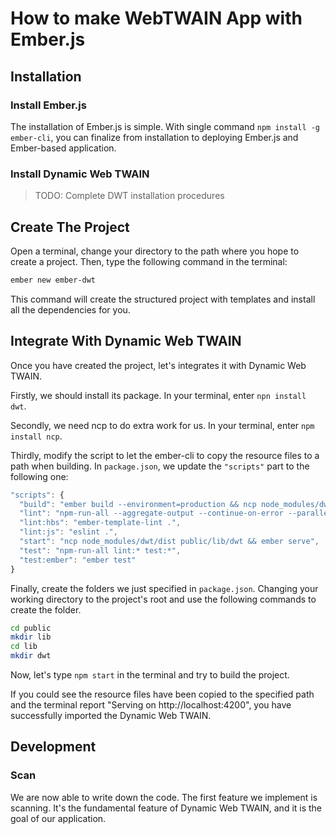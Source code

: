 # How to make WebTWAIN App with Ember.js

## Installation

### Install Ember.js

The installation of Ember.js is simple. With single command `npm install -g ember-cli`, you can finalize from installation to deploying Ember.js and Ember-based application.

### Install Dynamic Web TWAIN

> TODO: Complete DWT installation procedures

## Create The Project

Open a terminal, change your directory to the path where you hope to create a project. Then, type the following command in the terminal:

```bash
ember new ember-dwt
```

This command will create the structured project with templates and install all the dependencies for you.

## Integrate With Dynamic Web TWAIN

Once you have created the project, let's integrates it with Dynamic Web TWAIN. 

Firstly, we should install its package. In your terminal, enter `npn install dwt`.

Secondly, we need ncp to do extra work for us. In your terminal, enter `npm install ncp`.

Thirdly, modify the script to let the ember-cli to copy the resource files to a path when building. In `package.json`, we update the `"scripts"` part to the following one:

```js
"scripts": {
  "build": "ember build --environment=production && ncp node_modules/dwt/dist public/lib/dwt",
  "lint": "npm-run-all --aggregate-output --continue-on-error --parallel lint:*",
  "lint:hbs": "ember-template-lint .",
  "lint:js": "eslint .",
  "start": "ncp node_modules/dwt/dist public/lib/dwt && ember serve",
  "test": "npm-run-all lint:* test:*",
  "test:ember": "ember test"
}
```

Finally, create the folders we just specified in `package.json`. Changing your working directory to the project's root and use the following commands to create the folder.

```bash
cd public
mkdir lib
cd lib
mkdir dwt
```

Now, let's type `npm start` in the terminal and try to build the project.

If you could see the resource files have been copied to the specified path and the terminal report "Serving on http://localhost:4200", you have successfully imported the Dynamic Web TWAIN.

## Development

### Scan

We are now able to write down the code. The first feature we implement is scanning. It's the fundamental feature of Dynamic Web TWAIN, and it is the goal of our application. 